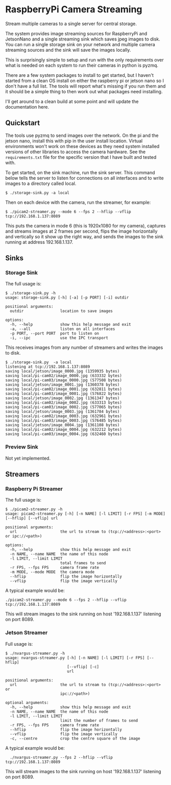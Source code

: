 # RaspberryPi Camera Streaming

Stream multiple cameras to a single server for central storage. 

The system provides image streaming sources for RaspberryPi and JetsonNano and a single streaming sink which
saves jpeg images to disk. You can run a single storage sink on your network and multiple camera streaming
sources and the sink will save the images locally.

This is surprisingly simple to setup and run with the only requirements over what is needed on each system
to run their cameras in python is pyzmq.

There are a few system packages to install to get started, but I haven't started from a clean OS install on 
either the raspberry pi or jetson nano so I don't have a full list. The tools will report what's missing if
you run them and it should be a simple thing to then work out what packages need installing.

I'll get around to a clean build at some point and will update the documentation here.

## Quickstart

The tools use pyzmq to send images over the network. On the pi and the jetson nano, install this with pip
in the user install location. Virtual environments won't work on these devices as they need system installed
versions of other libraries to access the camera hardware. See the `requirements.txt` file for the specific
version that I have built and tested with.

To get started, on the sink machine, run the sink server. This command below tells the server to listen for 
connections on all interfaces and to write images to a directory called local.

    $ ./storage-sink.py -a local

Then on each device with the camera, run the streamer, for example:

    $ ./picam2-streamer.py --mode 6 --fps 2 --hflip --vflip tcp://192.168.1.137:8089

This puts the camera in mode 6 (this is 1920x1080 for my camera), captures and streams images at 2 frames per second, 
flips the image horizontally and vertically so it show up the right way, and sends the images to the sink running at 
address 192.168.1.137.

## Sinks

### Storage Sink

The full usage is:

    $ ./storage-sink.py -h
    usage: storage-sink.py [-h] [-a] [-p PORT] [-i] outdir
    
    positional arguments:
      outdir                location to save images
      
    options:
      -h, --help            show this help message and exit
      -a, --all             listen on all interfaces
      -p PORT, --port PORT  port to listen on
      -i, --ipc             use the IPC transport


This receives images from any number of streamers and writes the images to disk.

    $ ./storage-sink.py  -a local
    listening at tcp://192.168.1.137:8089
    saving local/jetson/image_0000.jpg (1359935 bytes)
    saving local/pi-cam02/image_0000.jpg (633332 bytes)
    saving local/pi-cam03/image_0000.jpg (577508 bytes)
    saving local/jetson/image_0001.jpg (1360378 bytes)
    saving local/pi-cam02/image_0001.jpg (632811 bytes)
    saving local/pi-cam03/image_0001.jpg (576822 bytes)
    saving local/jetson/image_0002.jpg (1361347 bytes)
    saving local/pi-cam02/image_0002.jpg (633313 bytes)
    saving local/pi-cam03/image_0002.jpg (577065 bytes)
    saving local/jetson/image_0003.jpg (1361784 bytes)
    saving local/pi-cam02/image_0003.jpg (632961 bytes)
    saving local/pi-cam03/image_0003.jpg (576485 bytes)
    saving local/jetson/image_0004.jpg (1361108 bytes)
    saving local/pi-cam02/image_0004.jpg (632212 bytes)
    saving local/pi-cam03/image_0004.jpg (632460 bytes)


### Preview Sink

Not yet implemented.

## Streamers

### Raspberry Pi Streamer

The full usage is:

    $ ./picam2-streamer.py -h
    usage: picam2-streamer.py [-h] [-n NAME] [-l LIMIT] [-r FPS] [-m MODE] [--hflip] [--vflip] url
    
    positional arguments:
      url                   the url to stream to (tcp://<address>:<port> or ipc://<path>)
      
    options:
      -h, --help            show this help message and exit
      -n NAME, --name NAME  the name of this node
      -l LIMIT, --limit LIMIT
                            total frames to send
      -r FPS, --fps FPS     camera frame rate
      -m MODE, --mode MODE  the camera mode
      --hflip               flip the image horizontally
      --vflip               flip the image vertically

A typical example would be:

    ./picam2-streamer.py --mode 6 --fps 2 --hflip --vflip tcp://192.168.1.137:8089

This will stream images to the sink running on host '192.168.1.137' listening on port 8089.

### Jetson Streamer

Full usage is:

    $ ./nvargus-streamer.py -h
    usage: nvargus-streamer.py [-h] [-n NAME] [-l LIMIT] [-r FPS] [--hflip]
                               [--vflip] [-c]
                               url
                               
    positional arguments:
      url                   the url to stream to (tcp://<address>:<port> or
                            ipc://<path>)
                            
    optional arguments:
      -h, --help            show this help message and exit
      -n NAME, --name NAME  the name of this node
      -l LIMIT, --limit LIMIT
                            limit the number of frames to send
      -r FPS, --fps FPS     camera frame rate
      --hflip               flip the image horizontally
      --vflip               flip the image vertically
      -c, --centre          crop the centre square of the image
  
A typical example would be:

      ./nvargus-streamer.py --fps 2 --hflip --vflip tcp://192.168.1.137:8089
  
This will stream images to the sink running on host '192.168.1.137' listening on port 8089.

